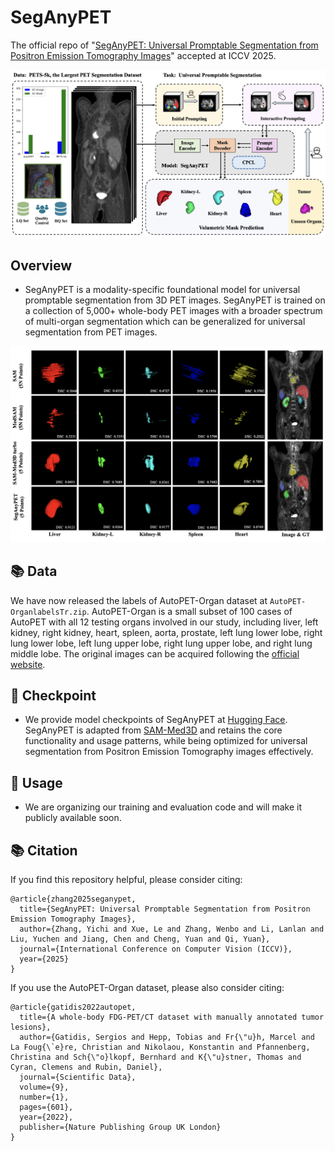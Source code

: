 # SegAnyPET
The official repo of "[SegAnyPET: Universal Promptable Segmentation from Positron Emission Tomography Images](https://arxiv.org/pdf/2502.14351)" accepted at ICCV 2025.

![image](https://github.com/YichiZhang98/SegAnyPET/blob/main/fig/Overview.png)

## Overview

* SegAnyPET is a modality-specific foundational model for universal promptable segmentation from 3D PET images. SegAnyPET is trained on a collection of 5,000+ whole-body PET images with a broader spectrum of multi-organ segmentation which can be generalized for universal segmentation from PET images.

![image](https://github.com/YichiZhang98/SegAnyPET/blob/main/fig/Segmentation.png)



## 📚 Data

We have now released the labels of AutoPET-Organ dataset at `AutoPET-OrganlabelsTr.zip`. AutoPET-Organ is a small subset of 100 cases of AutoPET with all 12 testing organs involved in our study, including liver, left kidney, right kidney, heart, spleen, aorta, prostate, left lung lower lobe, right lung lower lobe, left lung upper lobe, right lung upper lobe, and right lung middle lobe. The original images can be acquired following the [official website](https://autopet.grand-challenge.org).

## :link: Checkpoint

* We provide model checkpoints of SegAnyPET at [Hugging Face](https://huggingface.co/YichiZhang98/SegAnyPET). SegAnyPET is adapted from [SAM-Med3D](https://github.com/uni-medical/SAM-Med3D) and retains the core functionality and usage patterns, while being optimized for universal segmentation from Positron Emission Tomography images effectively.


## 🔨 Usage

* We are organizing our training and evaluation code and will make it publicly available soon.



## :books: Citation

If you find this repository helpful, please consider citing:
```
@article{zhang2025seganypet,
  title={SegAnyPET: Universal Promptable Segmentation from Positron Emission Tomography Images},
  author={Zhang, Yichi and Xue, Le and Zhang, Wenbo and Li, Lanlan and Liu, Yuchen and Jiang, Chen and Cheng, Yuan and Qi, Yuan},
  journal={International Conference on Computer Vision (ICCV)},
  year={2025}
}
```

If you use the AutoPET-Organ dataset, please also consider citing:
```
@article{gatidis2022autopet,
  title={A whole-body FDG-PET/CT dataset with manually annotated tumor lesions},
  author={Gatidis, Sergios and Hepp, Tobias and Fr{\"u}h, Marcel and La Foug{\`e}re, Christian and Nikolaou, Konstantin and Pfannenberg, Christina and Sch{\"o}lkopf, Bernhard and K{\"u}stner, Thomas and Cyran, Clemens and Rubin, Daniel},
  journal={Scientific Data},
  volume={9},
  number={1},
  pages={601},
  year={2022},
  publisher={Nature Publishing Group UK London}
}
```
